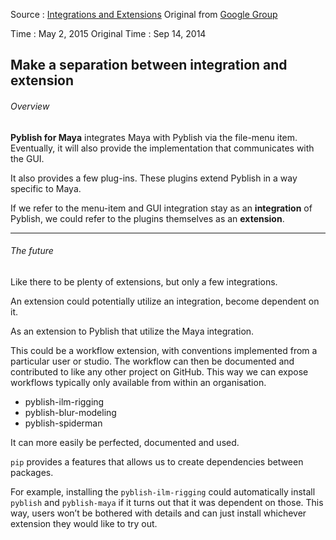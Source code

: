 Source : [Integrations and Extensions](http://forums.pyblish.com/t/integrations-and-extensions/33)
Original from [Google Group](https://groups.google.com/forum/#!topic/pyblish/LOC6zFPV9t0)


Time : May 2, 2015
Original Time : Sep 14, 2014

## Make a separation between integration and extension


###### Overview

**Pyblish for Maya** integrates Maya with Pyblish via the file-menu item.
Eventually, it will also provide the implementation that communicates with the GUI.

It also provides a few plug-ins. These plugins extend Pyblish in a way specific to Maya.

If we refer to the menu-item and GUI integration stay as an **integration** of Pyblish, we could refer to the plugins themselves as an **extension**.

---
###### The future

Like there to be plenty of extensions, but only a few integrations.

An extension could potentially utilize an integration, become dependent on it.

As an extension to Pyblish that utilize the Maya integration.

This could be a workflow extension, with conventions implemented from a particular user or studio. The workflow can then be documented and contributed to like any other project on GitHub. This way we can expose workflows typically only available from within an organisation.

* pyblish-ilm-rigging
* pyblish-blur-modeling
* pyblish-spiderman

It can more easily be perfected, documented and used.

`pip` provides a features that allows us to create dependencies between packages.

For example, installing the `pyblish-ilm-rigging` could automatically install `pyblish` and `pyblish-maya` if it turns out that it was dependent on those. This way, users won’t be bothered with details and can just install whichever extension they would like to try out.